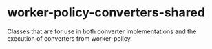 # worker-policy-converters-shared

Classes that are for use in both converter implementations and the execution of converters from worker-policy.